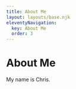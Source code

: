 ```yaml
---
title: About Me
layout: layouts/base.njk
eleventyNavigation:
  key: About Me
  order: 3
---
```

# About Me

My name is Chris.

